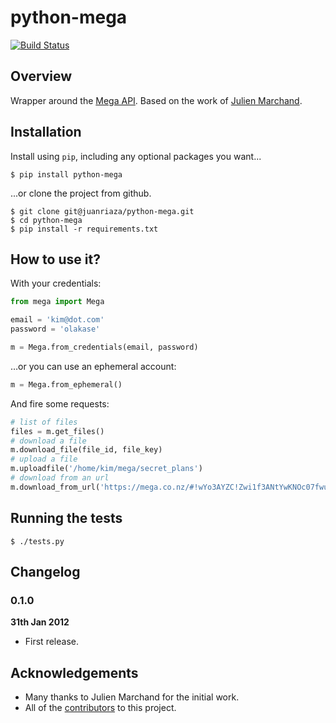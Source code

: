 # python-mega

[![Build Status](https://travis-ci.org/juanriaza/python-mega.png?branch=master)](https://travis-ci.org/juanriaza/python-mega)

## Overview

Wrapper around the [Mega API](https://mega.co.nz/#developers). Based on the work of [Julien Marchand](http://julien-marchand.fr/blog/using-mega-api-with-python-examples/).

## Installation

Install using `pip`, including any optional packages you want...
	
	$ pip install python-mega

...or clone the project from github.

    $ git clone git@juanriaza/python-mega.git
    $ cd python-mega
    $ pip install -r requirements.txt

## How to use it?

With your credentials:

```python
from mega import Mega

email = 'kim@dot.com'
password = 'olakase'

m = Mega.from_credentials(email, password)
```

…or you can use an ephemeral account:

```python
m = Mega.from_ephemeral()
```

And fire some requests:

```python
# list of files
files = m.get_files()
# download a file
m.download_file(file_id, file_key)
# upload a file
m.uploadfile('/home/kim/mega/secret_plans')
# download from an url
m.download_from_url('https://mega.co.nz/#!wYo3AYZC!Zwi1f3ANtYwKNOc07fwuN1enOoRj4CreFouuGqi4D6Y')
```

## Running the tests

    $ ./tests.py

## Changelog

### 0.1.0

**31th Jan 2012**

* First release.

## Acknowledgements

- Many thanks to Julien Marchand for the initial work.
- All of the [contributors](https://github.com/juanriaza/python-mega/blob/master/CONTRIBUTORS.md) to this project.
